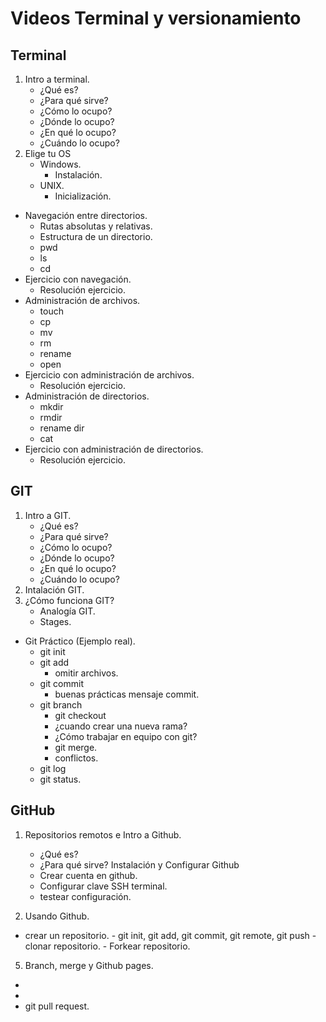 # Videos Terminal y versionamiento

## Terminal

1.	Intro a terminal.
	-	¿Qué es?
	-	¿Para qué sirve?
	- ¿Cómo lo ocupo?
	- ¿Dónde lo ocupo?
	- ¿En qué lo ocupo?
	- ¿Cuándo lo ocupo? 	
2. Elige tu OS
	-	Windows.
		- Instalación. 	
	-  UNIX.
		- Inicialización.  
- Navegación entre directorios.
	- Rutas absolutas y relativas.
	- Estructura de un directorio. 
	- pwd
	- ls
	- cd
- Ejercicio con navegación.
	- Resolución ejercicio.  
- Administración de archivos.
	- touch
	- cp
	- mv
	- rm
	- rename
	- open 	
- Ejercicio con administración de archivos.
	- Resolución ejercicio.  
- Administración de directorios.
	- mkdir
	- rmdir
	- rename dir
	- cat 	
- Ejercicio con administración de directorios.
	- Resolución ejercicio.	

## GIT 

1.	Intro a GIT.
	-	¿Qué es?
	-	¿Para qué sirve?
	- 	¿Cómo lo ocupo?
	- 	¿Dónde lo ocupo?
	- 	¿En qué lo ocupo?
	- 	¿Cuándo lo ocupo?  
2. Intalación GIT.
3. ¿Cómo funciona GIT?
	- Analogía GIT.
	- Stages.
- Git Práctico (Ejemplo real).
	- git init
	- git add
		- omitir archivos. 
	- git commit
		- buenas prácticas mensaje commit.
	- git branch
		- git checkout
		- ¿cuando crear una nueva rama? 
		- ¿Cómo trabajar en equipo con git?
		- git merge.
		- conflictos.
	- git log
	- git status.	

## GitHub

1.	Repositorios remotos e  Intro a Github.
	-	¿Qué es?
	-	¿Para qué sirve? 
  Instalación y Configurar Github
 	 -	Crear cuenta en github.
	 - Configurar clave SSH terminal.
	 - testear configuración.
 
2.  Usando Github.
   - crear un repositorio.
	- git init, git add, git commit, git remote, git push 
    - clonar repositorio.
    - Forkear repositorio.

5.	Branch, merge y Github pages.
   -	
   -	
   - git pull request.
	


